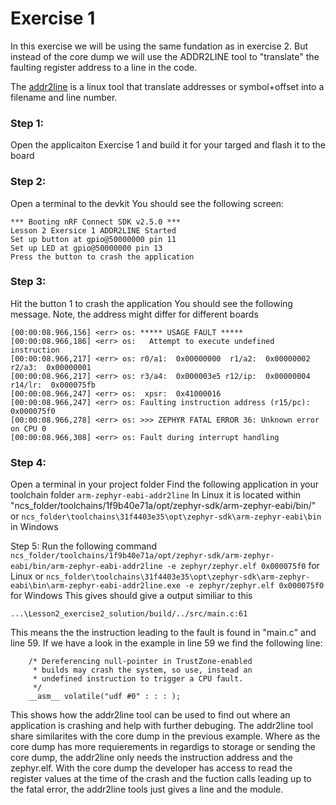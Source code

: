 # Exercise 1 
In this exercise we will be using the same fundation as in exercise 2. But instead of the core dump we will use the ADDR2LINE tool to "translate" the faulting register address to a line in the code. 

The [addr2line](https://www.man7.org/linux/man-pages/man1/addr2line.1.html) is a linux tool that translate addresses or symbol+offset into a filename and line number. 

### Step 1:
Open the applicaiton Exercise 1 and build it for your targed and flash it to the board

### Step 2: 
Open a terminal to the devkit 
You should see the following screen: 
```
*** Booting nRF Connect SDK v2.5.0 ***
Lesson 2 Exersice 1 ADDR2LINE Started
Set up button at gpio@50000000 pin 11
Set up LED at gpio@50000000 pin 13
Press the button to crash the application
```

### Step 3: 
Hit the button 1 to crash the application
You should see the following message. Note, the address might differ for different boards
```
[00:00:08.966,156] <err> os: ***** USAGE FAULT *****
[00:00:08.966,186] <err> os:   Attempt to execute undefined instruction
[00:00:08.966,217] <err> os: r0/a1:  0x00000000  r1/a2:  0x00000002  r2/a3:  0x00000001
[00:00:08.966,217] <err> os: r3/a4:  0x000003e5 r12/ip:  0x00000004 r14/lr:  0x000075fb
[00:00:08.966,247] <err> os:  xpsr:  0x41000016
[00:00:08.966,247] <err> os: Faulting instruction address (r15/pc): 0x000075f0
[00:00:08.966,278] <err> os: >>> ZEPHYR FATAL ERROR 36: Unknown error on CPU 0
[00:00:08.966,308] <err> os: Fault during interrupt handling
````

### Step 4: 
Open a terminal in your project folder
Find the following application in your toolchain folder ```arm-zephyr-eabi-addr2line```
In Linux it is located within "ncs_folder/toolchains/1f9b40e71a/opt/zephyr-sdk/arm-zephyr-eabi/bin/" or ```ncs_folder\toolchains\31f4403e35\opt\zephyr-sdk\arm-zephyr-eabi\bin``` in Windows

Step 5: 
Run the following command ```ncs_folder/toolchains/1f9b40e71a/opt/zephyr-sdk/arm-zephyr-eabi/bin/arm-zephyr-eabi-addr2line -e zephyr/zephyr.elf 0x000075f0``` for Linux or ```ncs_folder\toolchains\31f4403e35\opt\zephyr-sdk\arm-zephyr-eabi\bin\arm-zephyr-eabi-addr2line.exe -e zephyr/zephyr.elf 0x000075f0``` for Windows
This gives should give a output similiar to this 
```
...\Lesson2_exercise2_solution/build/../src/main.c:61
```
This means the the instruction leading to the fault is found in "main.c" and line 59. If we have a look in the example in line 59 we find the following line: 
```
	/* Dereferencing null-pointer in TrustZone-enabled
	 * builds may crash the system, so use, instead an
	 * undefined instruction to trigger a CPU fault.
	 */
	__asm__ volatile("udf #0" : : : );
```
This shows how the addr2line tool can be used to find out where an application is crashing and help with further debuging. 
The addr2line tool share similarites with the core dump in the previous example. Where as the core dump has more requierements in regardigs to storage or sending the core dump, the addr2line only needs the instruction address and the zephyr.elf. With the core dump the developer has access to read the register values at the time of the crash and the fuction calls leading up to the fatal error, the addr2line tools just gives a line and the module. 

